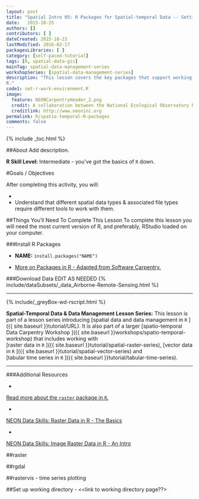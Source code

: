 ```yaml
---
layout: post
title: "Spatial Intro 05: R Packages for Spatial-temporal Data -- Setting Up Your Working Environment"
date:   2015-10-25
authors: []
contributors: [ ]
dateCreated: 2015-10-23
lastModified: 2016-02-17
packagesLibraries: [ ]
category: [self-paced-tutorial] 
tags: [R, spatial-data-gis]
mainTag: spatial-data-management-series
workshopSeries: [spatial-data-management-series]
description: "This lesson covers the key packages that support working with spatial data in
R."
code1: set-r-work-environment.R
image:
  feature: NEONCarpentryHeader_2.png
  credit: A collaboration between the National Ecological Observatory Network (NEON) and Data Carpentry
  creditlink: http://www.neoninc.org
permalink: R/spatio-temporal-R-packages
comments: false
---
```


{% include _toc.html %}

##About
Add description.

**R Skill Level:** Intermediate - you've got the basics of `R` down.

<div id="objectives" markdown="1">

#Goals / Objectives

After completing this activity, you will:

* 
* Understand that different spatial data types & associated file types require
different tools to work with them. 

##Things You’ll Need To Complete This Lesson
To complete this lesson you will need the most current version of R, and 
preferably, RStudio loaded on your computer.

###Install R Packages

* **NAME:** `install.packages("NAME")`

* [More on Packages in R - Adapted from Software Carpentry.]({{site.baseurl}}R/Packages-In-R/)

###Download Data
EDIT AS NEEDED
{% include/dataSubsets/_data_Airborne-Remote-Sensing.html %}

****

{% include/_greyBox-wd-rscript.html %}

**Spatial-Temporal Data & Data Management Lesson Series:** This lesson is part
of a lesson series introducing
[spatial data and data management in `R` ]({{ site.baseurl }}tutorial/URL).
It is also part of a larger 
[spatio-temporal Data Carpentry Workshop ]({{ site.baseurl }}workshops/spatio-temporal-workshop)
that includes working with  
[raster data in `R` ]({{ site.baseurl }}tutorial/spatial-raster-series),
[vector data in `R` ]({{ site.baseurl }}tutorial/spatial-vector-series)
and  
[tabular time series in `R` ]({{ site.baseurl }}tutorial/tabular-time-series).

****

###Additional Resources

* <a href="http://cran.r-project.org/web/packages/raster/raster.pdf" target="_blank">
Read more about the `raster` package in `R`.</a>
* <a href="http://neondataskills.org/R/Raster-Data-In-R/" target="_blank" >
NEON Data Skills: Raster Data in R - The Basics</a>
* <a href="http://neondataskills.org/R/Image-Raster-Data-In-R/" target="_blank" >
NEON Data Skills: Image Raster Data in R - An Intro</a>

</div>

##raster

##rgdal

##rastervis - time series plotting

##Set up working directory - <<link to working directory page??> 


